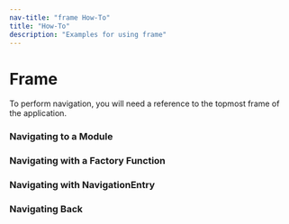 ```yaml
---
nav-title: "frame How-To"
title: "How-To"
description: "Examples for using frame"
---
```

# Frame
To perform navigation, you will need a reference to the topmost frame of the application.
<snippet id='frame-require'/>

### Navigating to a Module
<snippet id='frame-navigating'/>

### Navigating with a Factory Function
<snippet id='frame-factory-func'/>

### Navigating with NavigationEntry
<snippet id='frame-naventry'/>

### Navigating Back
<snippet id='frame-back'/>
